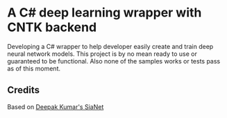 # A C# deep learning wrapper with CNTK backend

Developing a C# wrapper to help developer easily create and train deep neural network models. This project is by no mean ready to use or guaranteed to be functional. Also none of the samples works or tests pass as of this moment.

## Credits
Based on [Deepak Kumar's SiaNet](https://github.com/deepakkumar1984/SiaNet)